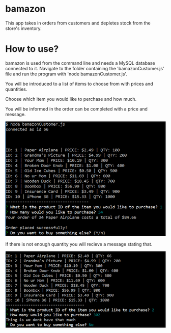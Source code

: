# bamazon
 This app takes in orders from customers and depletes stock from the store's inventory. 

# How to use?
bamazon is used from the command line and needs a MySQL database connected to it. Navigate to the folder containing the 'bamazonCustomer.js' file and run the program with 'node bamazonCustomer.js'.

You will be introduced to a list of items to choose from with prices and quantities.

Choose which item you would like to perchase and how much.

You will be informed in the order can be completed with a price and message.

![alt text](images/1.PNG)


If there is not enough quantity you will recieve a message stating that.

![alt text](images/2.PNG)
